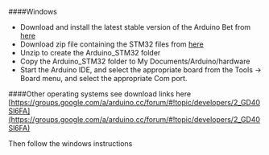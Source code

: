 ####Windows 

* Download and install the latest stable version of the Arduino Bet from [here](http://downloads.arduino.cc/arduino-1.6.0rc1-windows.exe)
* Download zip file containing the STM32 files from [here](https://github.com/rogerclarkmelbourne/Arduino_STM32/archive/master.zip)
* Unzip to create the Arduino_STM32 folder
* Copy the Arduino_STM32 folder to My Documents/Arduino/hardware
* Start the Arduino IDE, and select the appropriate board from the Tools -> Board menu, and select the appropriate Com port.




####Other operating systems see download links here
[https://groups.google.com/a/arduino.cc/forum/#!topic/developers/2_GD40Sl6FA](https://groups.google.com/a/arduino.cc/forum/#!topic/developers/2_GD40Sl6FA)

Then follow the windows instructions

